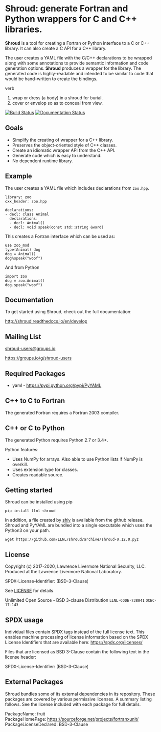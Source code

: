 # Shroud: generate Fortran and Python wrappers for C and C++ libraries.

**Shroud** is a tool for creating a Fortran or Python interface to a C
or C++ library.  It can also create a C API for a C++ library.

The user creates a YAML file with the C/C++ declarations to be wrapped
along with some annotations to provide semantic information and code
generation options.  **Shroud** produces a wrapper for the library.
The generated code is highly-readable and intended to be similar to code
that would be hand-written to create the bindings.

verb
1. wrap or dress (a body) in a shroud for burial.
2. cover or envelop so as to conceal from view.

[![Build Status](https://travis-ci.org/LLNL/shroud.svg?branch=develop)](https://travis-ci.org/LLNL/shroud)
[![Documentation Status](https://readthedocs.org/projects/shroud/badge/?version=develop)](http://shroud.readthedocs.io/en/latest/?badge=develop)

## Goals

- Simplify the creating of wrapper for a C++ library.
- Preserves the object-oriented style of C++ classes.
- Create an idiomatic wrapper API from the C++ API.
- Generate code which is easy to understand.
- No dependent runtime library.

## Example

The user creates a YAML file which includes declarations from `zoo.hpp`.

```
library: zoo
cxx_header: zoo.hpp

declarations:
- decl: class Animal
  declarations:
  - decl: Animal()
  - decl: void speak(const std::string &word)
```
This creates a Fortran interface which can be used as:

```
use zoo_mod
type(Animal) dog
dog = Animal()
dog%speak("woof")
```

And from Python

```
import zoo
dog = zoo.Animal()
dog.speak("woof")
```

## Documentation

To get started using Shroud, check out the full documentation:

http://shroud.readthedocs.io/en/develop

## Mailing List

shroud-users@groups.io

https://groups.io/g/shroud-users

## Required Packages

*  yaml - https://pypi.python.org/pypi/PyYAML

## C++ to C to Fortran

The generated Fortran requires a Fortran 2003 compiler.

## C++ or C to Python

The generated Python requires Python 2.7 or 3.4+.

Python features:

- Uses NumPy for arrays. Also able to use Python lists if NumPy is overkill.
- Uses extension type for classes.
- Creates readable source.

## Getting started

Shroud can be installed using pip

```
pip install llnl-shroud
```

In addition, a file created by
[shiv](https://github.com/linkedin/shiv)
is available from the github release.
Shroud and PyYAML are bundled into a single executable which uses
the Python3 on your path.

```
wget https://github.com/LLNL/shroud/archive/shroud-0.12.0.pyz
```


## License

Copyright (c) 2017-2020, Lawrence Livermore National Security, LLC.
Produced at the Lawrence Livermore National Laboratory.

SPDX-License-Identifier: (BSD-3-Clause)

See [LICENSE](./LICENSE) for details

Unlimited Open Source - BSD 3-clause Distribution
`LLNL-CODE-738041`  `OCEC-17-143`

SPDX usage
------------

Individual files contain SPDX tags instead of the full license text.
This enables machine processing of license information based on the SPDX
License Identifiers that are available here: https://spdx.org/licenses/

Files that are licensed as BSD 3-Clause contain the following
text in the license header:

SPDX-License-Identifier: (BSD-3-Clause)

External Packages
-------------------
Shroud bundles some of its external dependencies in its repository.  These
packages are covered by various permissive licenses.  A summary listing
follows.  See the license included with each package for full details.

[//]: # (Note: The spaces at the end of each line below add line breaks)

PackageName: fruit  
PackageHomePage: https://sourceforge.net/projects/fortranxunit/  
PackageLicenseDeclared: BSD-3-Clause  

